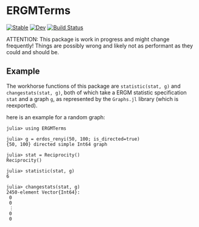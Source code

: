 # ERGMTerms

[![Stable](https://img.shields.io/badge/docs-stable-blue.svg)](https://jfb-h.github.io/ERGMTerms.jl/stable/)
[![Dev](https://img.shields.io/badge/docs-dev-blue.svg)](https://jfb-h.github.io/ERGMTerms.jl/dev/)
[![Build Status](https://github.com/jfb-h/ERGMTerms.jl/actions/workflows/CI.yml/badge.svg?branch=main)](https://github.com/jfb-h/ERGMTerms.jl/actions/workflows/CI.yml?query=branch%3Amain)

ATTENTION: This package is work in progress and might change frequently! Things are possibly wrong and likely not as performant as they could and should be.

## Example

The workhorse functions of this package are `statistic(stat, g)` and `changestats(stat, g)`, both of which take a ERGM statistic specification `stat` and a graph `g`, as represented by the `Graphs.jl` library (which is reexported).

here is an example for a random graph:

```julia-repl
julia> using ERGMTerms

julia> g = erdos_renyi(50, 100; is_directed=true)
{50, 100} directed simple Int64 graph

julia> stat = Reciprocity()
Reciprocity()

julia> statistic(stat, g)
6

julia> changestats(stat, g)
2450-element Vector{Int64}:
 0
 0
 ⋮
 0
 0
```
